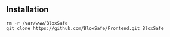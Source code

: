 ## Installation

```
rm -r /var/www/BloxSafe
git clone https://github.com/BloxSafe/Frontend.git BloxSafe
```
